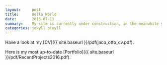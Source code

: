 ```yaml
---
layout:     post
title:      Hello World
date:       2015-07-11
summary:    My site is currently under construction, in the meanwhile you can view my CV and Portfolio in PDF format
categories: jekyll pixyll
---
```


Have a look at my [CV]({{ site.baseurl }}/pdf/jaco_otto_cv.pdf).

Here is my most up-to-date [Portfolio]({{ site.baseurl }}/pdf/RecentProjects2016.pdf).